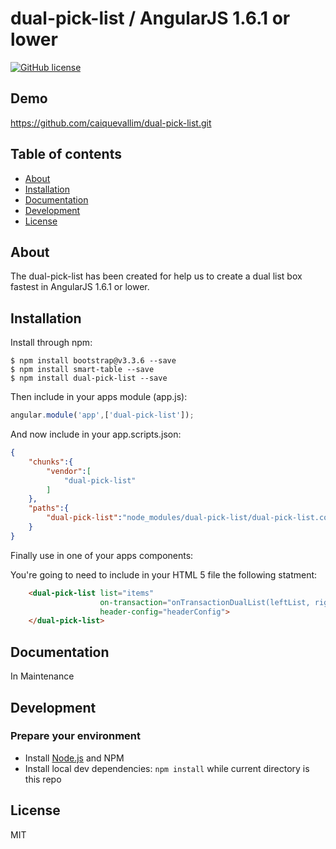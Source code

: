 # dual-pick-list / AngularJS 1.6.1 or lower

[![GitHub license](https://img.shields.io/badge/license-MIT-blue.svg)](https://raw.githubusercontent.com/ouracademy/ngx-dual-listbox/master/LICENSE)

## Demo
https://github.com/caiquevallim/dual-pick-list.git

## Table of contents

- [About](#about)
- [Installation](#installation)
- [Documentation](#documentation)
- [Development](#development)
- [License](#license)

## About

The dual-pick-list has been created for help us to create a dual list box fastest in AngularJS 1.6.1 or lower.

## Installation

Install through npm:
```
$ npm install bootstrap@v3.3.6 --save
$ npm install smart-table --save
$ npm install dual-pick-list --save
```

Then include in your apps module (app.js):

```JavaScript
angular.module('app',['dual-pick-list']);
```

And now include in your app.scripts.json:

```JSON
{
    "chunks":{
        "vendor":[
            "dual-pick-list"
        ]
    },
    "paths":{
        "dual-pick-list":"node_modules/dual-pick-list/dual-pick-list.component.js"
    }
}
```


Finally use in one of your apps components:

You're going to need to include in your HTML 5 file the following statment:
```HTML 5
    <dual-pick-list list="items"
                    on-transaction="onTransactionDualList(leftList, rightList)"
                    header-config="headerConfig">
    </dual-pick-list>
```

## Documentation
In Maintenance

## Development

### Prepare your environment
* Install [Node.js](http://nodejs.org/) and NPM
* Install local dev dependencies: `npm install` while current directory is this repo

## License

MIT

